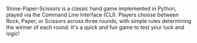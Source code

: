 Stone-Paper-Scissors is a classic hand game implemented in Python, played via the Command Line Interface (CLI). Players choose between Rock, Paper, or Scissors across three rounds, with simple rules determining the winner of each round. It's a quick and fun game to test your luck and logic!
